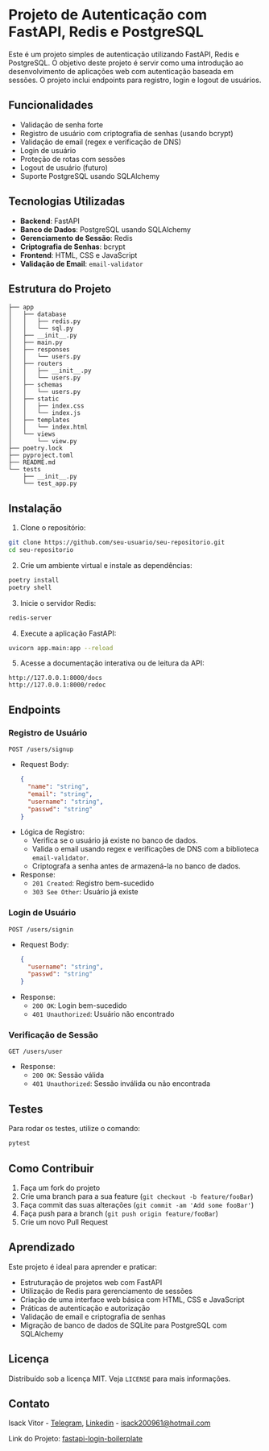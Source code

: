 
# Projeto de Autenticação com FastAPI, Redis e PostgreSQL

Este é um projeto simples de autenticação utilizando FastAPI, Redis e PostgreSQL. O objetivo deste projeto é servir como uma introdução ao desenvolvimento de aplicações web com autenticação baseada em sessões. O projeto inclui endpoints para registro, login e logout de usuários.

## Funcionalidades
- Validação de senha forte
- Registro de usuário com criptografia de senhas (usando bcrypt)
- Validação de email (regex e verificação de DNS)
- Login de usuário
- Proteção de rotas com sessões
- Logout de usuário (futuro)
- Suporte PostgreSQL usando SQLAlchemy

## Tecnologias Utilizadas

- **Backend**: FastAPI
- **Banco de Dados**: PostgreSQL usando SQLAlchemy
- **Gerenciamento de Sessão**: Redis
- **Criptografia de Senhas**: bcrypt
- **Frontend**: HTML, CSS e JavaScript
- **Validação de Email**: `email-validator`

## Estrutura do Projeto

```
├── app
│   ├── database
│   │   ├── redis.py
│   │   └── sql.py
│   ├── __init__.py
│   ├── main.py
│   ├── responses
│   │   └── users.py
│   ├── routers
│   │   ├── __init__.py
│   │   └── users.py
│   ├── schemas
│   │   └── users.py
│   ├── static
│   │   ├── index.css
│   │   └── index.js
│   ├── templates
│   │   └── index.html
│   └── views
│       └── view.py
├── poetry.lock
├── pyproject.toml
├── README.md
└── tests
    ├── __init__.py
    └── test_app.py
```

## Instalação

1. Clone o repositório:

```bash
git clone https://github.com/seu-usuario/seu-repositorio.git
cd seu-repositorio
```

2. Crie um ambiente virtual e instale as dependências:

```bash
poetry install
poetry shell
```

3. Inicie o servidor Redis:

```bash
redis-server

```

4. Execute a aplicação FastAPI:

```bash
uvicorn app.main:app --reload
```

5. Acesse a documentação interativa ou de leitura da API:

```
http://127.0.0.1:8000/docs
http://127.0.0.1:8000/redoc

```

## Endpoints

### Registro de Usuário

`POST /users/signup`

- Request Body: 
  ```json
  {
    "name": "string",
    "email": "string",
    "username": "string",
    "passwd": "string"
  }
  ```
- Lógica de Registro:
  - Verifica se o usuário já existe no banco de dados.
  - Valida o email usando regex e verificações de DNS com a biblioteca `email-validator`.
  - Criptografa a senha antes de armazená-la no banco de dados.
- Response:
  - `201 Created`: Registro bem-sucedido
  - `303 See Other`: Usuário já existe

### Login de Usuário

`POST /users/signin`

- Request Body:
  ```json
  {
    "username": "string",
    "passwd": "string"
  }
  ```
- Response:
  - `200 OK`: Login bem-sucedido
  - `401 Unauthorized`: Usuário não encontrado

### Verificação de Sessão

`GET /users/user`

- Response:
  - `200 OK`: Sessão válida
  - `401 Unauthorized`: Sessão inválida ou não encontrada

## Testes

Para rodar os testes, utilize o comando:

```bash
pytest
```

## Como Contribuir

1. Faça um fork do projeto
2. Crie uma branch para a sua feature (`git checkout -b feature/fooBar`)
3. Faça commit das suas alterações (`git commit -am 'Add some fooBar'`)
4. Faça push para a branch (`git push origin feature/fooBar`)
5. Crie um novo Pull Request

## Aprendizado

Este projeto é ideal para aprender e praticar:

- Estruturação de projetos web com FastAPI
- Utilização de Redis para gerenciamento de sessões
- Criação de uma interface web básica com HTML, CSS e JavaScript
- Práticas de autenticação e autorização
- Validação de email e criptografia de senhas
- Migração de banco de dados de SQLite para PostgreSQL com SQLAlchemy

## Licença

Distribuído sob a licença MIT. Veja `LICENSE` para mais informações.

## Contato

Isack Vitor - [Telegram](https://t.me/lzaacFoster), [Linkedin](https://www.linkedin.com/in/isack-foster/) - isack200961@hotmail.com

Link do Projeto: [fastapi-login-boilerplate](https://github.com/Isaac-Foster/fastapi-login-boilerplate)
